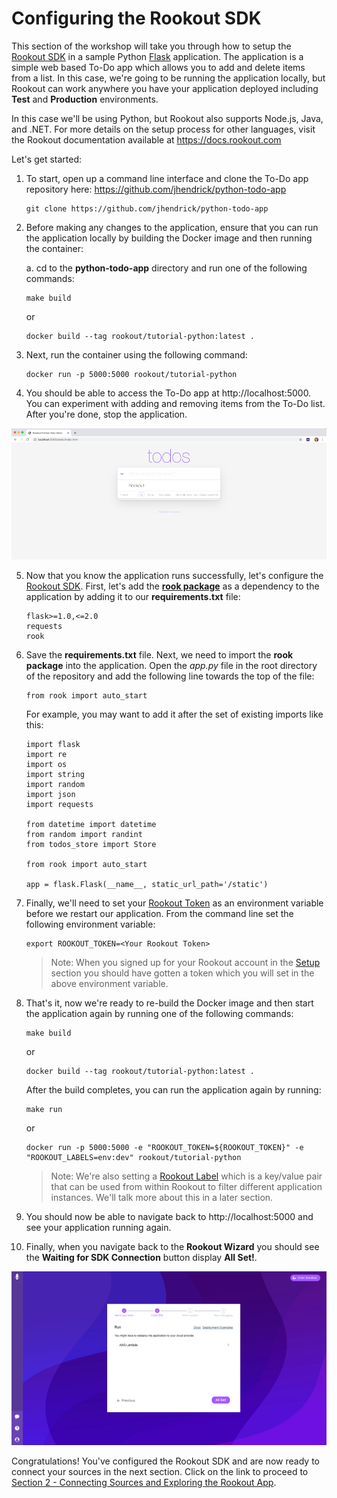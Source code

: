 # Configuring the Rookout SDK

This section of the workshop will take you through how to setup the [Rookout SDK](https://docs.rookout.com/docs/python-setup.html) in a sample Python [Flask](https://www.palletsprojects.com/p/flask/) application.  The application is a simple web based To-Do app which allows you to add and delete items from a list.  In this case, we're going to be running the application locally, but Rookout can work anywhere you have your application deployed including **Test** and **Production** environments.

In this case we'll be using Python, but Rookout also supports Node.js, Java, and .NET.  For more details on the setup process for other languages, visit the Rookout documentation available at https://docs.rookout.com

Let's get started:

1. To start, open up a command line interface and clone the To-Do app repository here: https://github.com/jhendrick/python-todo-app

    ```
    git clone https://github.com/jhendrick/python-todo-app
    ```

2. Before making any changes to the application, ensure that you can run the application locally by building the Docker image and then running the container:

    a. cd to the **python-todo-app** directory and run one of the following commands:

    ```
    make build
    ```
    or
    ```
    docker build --tag rookout/tutorial-python:latest .
    ```
    
3. Next, run the container using the following command:

    ```
    docker run -p 5000:5000 rookout/tutorial-python
    ```

4. You should be able to access the To-Do app at http://localhost:5000.  You can experiment with adding and removing items from the To-Do list.  After you're done, stop the application.

<p><img src="images/todo-app.png" width="800"/><p>

5. Now that you know the application runs successfully, let's configure the [Rookout SDK](https://docs.rookout.com/docs/python-setup.html).  First, let's add the [**rook package**](https://pypi.org/project/rook/) as a dependency to the application by adding it to our **requirements.txt** file:
    ```
    flask>=1.0,<=2.0
    requests
    rook
    ``` 

6. Save the **requirements.txt** file.  Next, we need to import the **rook package** into the application.  Open the *app.py* file in the root directory of the repository and add the following line towards the top of the file:
    ```
    from rook import auto_start
    ```

    For example, you may want to add it after the set of existing imports like this:
    ```
    import flask
    import re
    import os
    import string
    import random
    import json
    import requests

    from datetime import datetime
    from random import randint
    from todos_store import Store

    from rook import auto_start

    app = flask.Flask(__name__, static_url_path='/static')
    ```

7. Finally, we'll need to set your [Rookout Token](https://docs.rookout.com/docs/python-setup.html#sdk-api) as an environment variable before we restart our application.  From the command line set the following environment variable:
    ```
    export ROOKOUT_TOKEN=<Your Rookout Token>
    ```
    > Note: When you signed up for your Rookout account in the [Setup](./setup.md) section you should have gotten a token which you will set in the above environment variable.

8. That's it, now we're ready to re-build the Docker image and then start the application again by running one of the following commands:

    ```
    make build
    ```
    or
    ```
    docker build --tag rookout/tutorial-python:latest .
    ```

    After the build completes, you can run the application again by running:

    ```
    make run
    ```
    or
    ```
    docker run -p 5000:5000 -e "ROOKOUT_TOKEN=${ROOKOUT_TOKEN}" -e "ROOKOUT_LABELS=env:dev" rookout/tutorial-python
    ```
    > Note: We're also setting a [Rookout Label](https://docs.rookout.com/docs/projects-labels.html) which is a key/value pair that can be used from within Rookout to filter different application instances. We'll talk more about this in a later section.

9.  You should now be able to navigate back to http://localhost:5000 and see your application running again.

10.  Finally, when you navigate back to the **Rookout Wizard** you should see the **Waiting for SDK Connection** button display **All Set!**.

<p><img src="images/wizard-all-set.png" width="800"/><p>

Congratulations! You've configured the Rookout SDK and are now ready to connect your sources in the next section.  Click on the link to proceed to [Section 2 - Connecting Sources and Exploring the Rookout App](./sources-rookout-app.md).